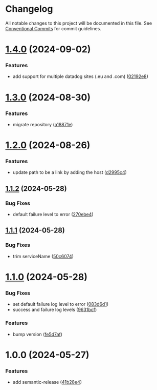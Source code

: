 # Changelog

All notable changes to this project will be documented in this file. See
[Conventional Commits](https://conventionalcommits.org) for commit guidelines.

# [1.4.0](https://github.com/team-carepay/n8n-nodes-datadog/compare/v1.3.0...v1.4.0) (2024-09-02)


### Features

* add support for multiple datadog sites (.eu and .com) ([02192e8](https://github.com/team-carepay/n8n-nodes-datadog/commit/02192e8077c38c857ab8fc6fa11717472878ebdd))

# [1.3.0](https://github.com/team-carepay/n8n-nodes-datadog/compare/v1.2.0...v1.3.0) (2024-08-30)


### Features

* migrate repository ([a18871e](https://github.com/team-carepay/n8n-nodes-datadog/commit/a18871ee2186e857d3434aa09002f40444bd0b27))

# [1.2.0](https://github.com/team-carepay/n8n-nodes-datadog/compare/v1.1.2...v1.2.0) (2024-08-26)


### Features

* update path to be a link by adding the host ([d2995c4](https://github.com/team-carepay/n8n-nodes-datadog/commit/d2995c4fa8fbe7f1cc6b750e65dc830b294ca1a5))

## [1.1.2](https://github.com/team-carepay/n8n-nodes-datadog/compare/v1.1.1...v1.1.2) (2024-05-28)


### Bug Fixes

* default failure level to error ([270ebe4](https://github.com/team-carepay/n8n-nodes-datadog/commit/270ebe42f5534d4db0ef43f2c8fe9c25c1911c9e))

## [1.1.1](https://github.com/team-carepay/n8n-nodes-datadog/compare/v1.1.0...v1.1.1) (2024-05-28)


### Bug Fixes

* trim serviceName ([50c6074](https://github.com/team-carepay/n8n-nodes-datadog/commit/50c60742c6e72ef5d60f35507e4c2747676c5d4f))

# [1.1.0](https://github.com/team-carepay/n8n-nodes-datadog/compare/v1.0.0...v1.1.0) (2024-05-28)


### Bug Fixes

* set default failure log level to error ([083d6d1](https://github.com/team-carepay/n8n-nodes-datadog/commit/083d6d11e11c396c069f7381d9383a5524441765))
* success and failure log levels ([9631bcf](https://github.com/team-carepay/n8n-nodes-datadog/commit/9631bcf0dd24944cf0278fb859ee48106db238c1))


### Features

* bump version ([fe5d7af](https://github.com/team-carepay/n8n-nodes-datadog/commit/fe5d7afa4f932cc9820139f4e0bea7affc404c98))

# 1.0.0 (2024-05-27)


### Features

* add semantic-release ([41b28e4](https://github.com/team-carepay/n8n-nodes-datadog/commit/41b28e4a1a6f50d9456a293c50b6982ec4d136d8))

